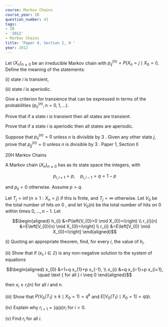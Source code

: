 ```yaml
---
course: Markov Chains
course_year: IB
question_number: 43
tags:
- IB
- '2012'
- Markov Chains
title: 'Paper 4, Section I, H '
year: 2012
---
```




Let $\left(X_{n}\right)_{n \geqslant 0}$ be an irreducible Markov chain with $p_{i j}^{(n)}=P\left(X_{n}=j \mid X_{0}=i\right)$. Define the meaning of the statements:

(i) state $i$ is transient,

(ii) state $i$ is aperiodic.

Give a criterion for transience that can be expressed in terms of the probabilities $\left(p_{i i}^{(n)}, n=0,1, \ldots\right)$.

Prove that if a state $i$ is transient then all states are transient.

Prove that if a state $i$ is aperiodic then all states are aperiodic.

Suppose that $p_{i i}^{(n)}=0$ unless $n$ is divisible by 3 . Given any other state $j$, prove that $p_{j j}^{(n)}=0$ unless $n$ is divisible by 3 . Paper 1, Section II

20H Markov Chains

A Markov chain $\left(X_{n}\right)_{n \geqslant 0}$ has as its state space the integers, with

$$p_{i, i+1}=p, \quad p_{i, i-1}=q=1-p$$

and $p_{i j}=0$ otherwise. Assume $p>q$.

Let $T_{j}=\inf \left\{n \geqslant 1: X_{n}=j\right\}$ if this is finite, and $T_{j}=\infty$ otherwise. Let $V_{0}$ be the total number of hits on 0 , and let $V_{0}(n)$ be the total number of hits on 0 within times $0, \ldots, n-1$. Let

$$\begin{aligned}
h_{i} &=P\left(V_{0}>0 \mid X_{0}=i\right) \\
r_{i}(n) &=E\left[V_{0}(n) \mid X_{0}=i\right] \\
r_{i} &=E\left[V_{0} \mid X_{0}=i\right]
\end{aligned}$$

(i) Quoting an appropriate theorem, find, for every $i$, the value of $h_{i}$.

(ii) Show that if $\left(x_{i}, i \in \mathbb{Z}\right)$ is any non-negative solution to the system of equations

$$\begin{aligned}
x_{0} &=1+q x_{1}+p x_{-1}, \\
x_{i} &=q x_{i-1}+p x_{i+1}, \quad \text { for all } i \neq 0
\end{aligned}$$

then $x_{i} \geqslant r_{i}(n)$ for all $i$ and $n$.

(iii) Show that $P\left(V_{0}\left(T_{1}\right) \geqslant k \mid X_{0}=1\right)=q^{k}$ and $E\left[V_{0}\left(T_{1}\right) \mid X_{0}=1\right]=q / p$.

(iv) Explain why $r_{i+1}=(q / p) r_{i}$ for $i>0$.

(v) Find $r_{i}$ for all $i$.